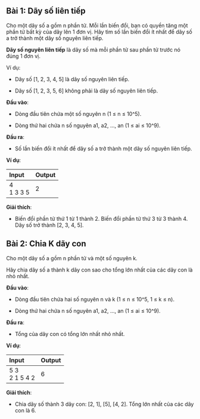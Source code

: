 ## Bài 1: Dãy số liên tiếp

Cho một dãy số a gồm n phần tử.
Mỗi lần biến đổi, bạn có quyền tăng một phần tử bất kỳ của dãy lên 1 đơn vị.
Hãy tìm số lần biến đổi ít nhất để dãy số a trở thành một dãy số nguyên liên tiếp.

**Dãy số nguyên liên tiếp** là dãy số mà mỗi phần tử sau phần tử trước nó đúng 1 đơn vị.

Ví dụ:

- Dãy số [1, 2, 3, 4, 5] là dãy số nguyên liên tiếp.

- Dãy số [1, 2, 3, 5, 6] không phải là dãy số nguyên liên tiếp.

**Đầu vào**:

- Dòng đầu tiên chứa một số nguyên n (1 ≤ n ≤ 10^5).

- Dòng thứ hai chứa n số nguyên a1, a2, ..., an (1 ≤ ai ≤ 10^9).

**Đầu ra**:

- Số lần biến đổi ít nhất để dãy số a trở thành một dãy số nguyên liên tiếp.

**Ví dụ**:

| Input | Output |
|:-------|:--------|
| 4 <br> 1 3 3 5 | 2 |

**Giải thích**:

- Biến đổi phần tử thứ 1 từ 1 thành 2. Biến đổi phần tử thứ 3 từ 3 thành 4. Dãy số trở thành [2, 3, 4, 5].

## Bài 2: Chia K dãy con

Cho một dãy số a gồm n phần tử và một số nguyên k.

Hãy chia dãy số a thành k dãy con sao cho tổng lớn nhất của các dãy con là nhỏ nhất.

**Đầu vào**:

- Dòng đầu tiên chứa hai số nguyên n và k (1 ≤ n ≤ 10^5, 1 ≤ k ≤ n).

- Dòng thứ hai chứa n số nguyên a1, a2, ..., an (1 ≤ ai ≤ 10^9).

**Đầu ra**:

- Tổng của dãy con có tổng lớn nhất nhỏ nhất.

**Ví dụ**:

| Input | Output |
|:-------|:--------|
| 5 3 <br> 2 1 5 4 2 | 6 |

**Giải thích**:

- Chia dãy số thành 3 dãy con: [2, 1], [5], [4, 2]. Tổng lớn nhất của các dãy con là 6.



